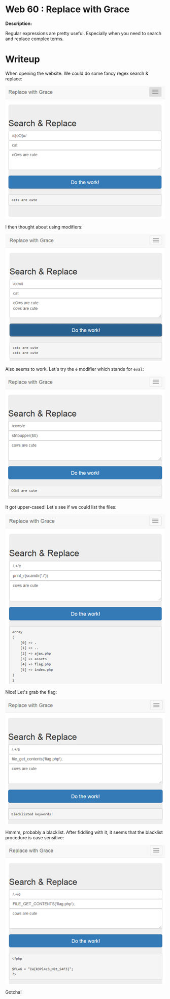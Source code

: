 # Web 60 : Replace with Grace

**Description:**

Regular expressions are pretty useful. Especially when you need to search and replace complex terms.

# Writeup

When opening the website. We could do some fancy regex search & replace:

![1](files/1.png?raw=true)

I then thought about using modifiers:

![2](files/2.png?raw=true)

Also seems to work. Let's try the `e` modifier which stands for `eval`:

![3](files/3.png?raw=true)

It got upper-cased! Let's see if we could list the files:

![4](files/4.png?raw=true)

Nice! Let's grab the flag:

![5](files/5.png?raw=true)

Hmmm, probably a blacklist. After fiddling with it, it seems that the blacklist procedure is case sensitive:

![6](files/6.png?raw=true)

Gotcha!